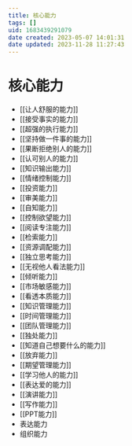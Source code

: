 ```yaml
---
title: 核心能力
tags: []
uid: 1683439291079
date created: 2023-05-07 14:01:31
date updated: 2023-11-28 11:27:43
---
```


# 核心能力

- [[让人舒服的能力]]
- [[接受事实的能力]]
- [[超强的执行能力]]
- [[坚持做一件事的能力]]
- [[果断拒绝别人的能力]]
- [[认可别人的能力]]
- [[知识输出能力]]
- [[情绪控制能力]]
- [[投资能力]]
- [[审美能力]]
- [[自知能力]]
- [[控制欲望能力]]
- [[阅读专注能力]]
- [[检索能力]]
- [[资源调配能力]]
- [[独立思考能力]]
- [[无视他人看法能力]]
- [[倾听能力]]
- [[市场敏感能力]]
- [[看透本质能力]]
- [[知识管理能力]]
- [[时间管理能力]]
- [[团队管理能力]]
- [[独处能力]]
- [[知道自己想要什么的能力]]
- [[放弃能力]]
- [[期望管理能力]]
- [[学习他人的能力]]
- [[表达爱的能力]]
- [[演讲能力]]
- [[写作能力]]
- [[PPT能力]]
- 表达能力
- 组织能力

